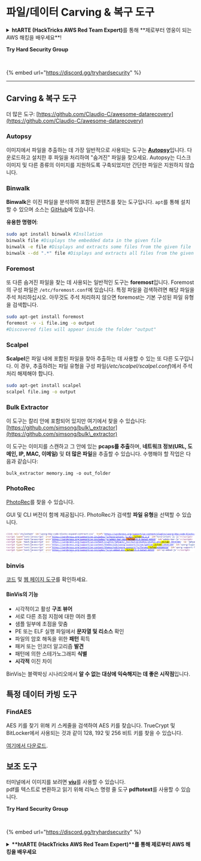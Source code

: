 # 파일/데이터 Carving & 복구 도구

<details>

<summary><strong>htARTE (HackTricks AWS Red Team Expert)</strong>를 통해 **제로부터 영웅이 되는 AWS 해킹을 배우세요**!</summary>

HackTricks를 지원하는 다른 방법:

* **회사를 HackTricks에서 광고하거나 PDF로 다운로드**하고 싶다면 [**구독 요금제**](https://github.com/sponsors/carlospolop)를 확인하세요!
* [**공식 PEASS & HackTricks 스왜그**](https://peass.creator-spring.com)를 구매하세요
* [**The PEASS Family**](https://opensea.io/collection/the-peass-family)를 발견하세요, 당사의 독점 [**NFTs**](https://opensea.io/collection/the-peass-family) 컬렉션
* **💬 [**Discord 그룹**](https://discord.gg/hRep4RUj7f) 또는 [**텔레그램 그룹**](https://t.me/peass)에 **가입**하거나 **트위터** 🐦 [**@hacktricks\_live**](https://twitter.com/hacktricks\_live)**를 팔로우**하세요.
* **HackTricks** 및 **HackTricks Cloud** github 저장소에 PR을 제출하여 **해킹 트릭을 공유**하세요.

</details>

**Try Hard Security Group**

<figure><img src="../.gitbook/assets/telegram-cloud-document-1-5159108904864449420.jpg" alt=""><figcaption></figcaption></figure>

{% embed url="https://discord.gg/tryhardsecurity" %}

***

## Carving & 복구 도구

더 많은 도구: [https://github.com/Claudio-C/awesome-datarecovery](https://github.com/Claudio-C/awesome-datarecovery)

### Autopsy

이미지에서 파일을 추출하는 데 가장 일반적으로 사용되는 도구는 [**Autopsy**](https://www.autopsy.com/download/)입니다. 다운로드하고 설치한 후 파일을 처리하여 "숨겨진" 파일을 찾으세요. Autopsy는 디스크 이미지 및 다른 종류의 이미지를 지원하도록 구축되었지만 간단한 파일은 지원하지 않습니다.

### Binwalk <a href="#binwalk" id="binwalk"></a>

**Binwalk**은 이진 파일을 분석하여 포함된 콘텐츠를 찾는 도구입니다. `apt`를 통해 설치할 수 있으며 소스는 [GitHub](https://github.com/ReFirmLabs/binwalk)에 있습니다.

**유용한 명령어**:
```bash
sudo apt install binwalk #Insllation
binwalk file #Displays the embedded data in the given file
binwalk -e file #Displays and extracts some files from the given file
binwalk --dd ".*" file #Displays and extracts all files from the given file
```
### Foremost

또 다른 숨겨진 파일을 찾는 데 사용되는 일반적인 도구는 **foremost**입니다. Foremost의 구성 파일은 `/etc/foremost.conf`에 있습니다. 특정 파일을 검색하려면 해당 파일을 주석 처리하십시오. 아무것도 주석 처리하지 않으면 foremost는 기본 구성된 파일 유형을 검색합니다.
```bash
sudo apt-get install foremost
foremost -v -i file.img -o output
#Discovered files will appear inside the folder "output"
```
### **Scalpel**

**Scalpel**은 파일 내에 포함된 파일을 찾아 추출하는 데 사용할 수 있는 또 다른 도구입니다. 이 경우, 추출하려는 파일 유형을 구성 파일(_/etc/scalpel/scalpel.conf_)에서 주석 처리 해제해야 합니다.
```bash
sudo apt-get install scalpel
scalpel file.img -o output
```
### Bulk Extractor

이 도구는 칼리 안에 포함되어 있지만 여기에서 찾을 수 있습니다: [https://github.com/simsong/bulk\_extractor](https://github.com/simsong/bulk\_extractor)

이 도구는 이미지를 스캔하고 그 안에 있는 **pcaps를 추출**하며, **네트워크 정보(URL, 도메인, IP, MAC, 이메일)** 및 **더 많은 파일**을 추출할 수 있습니다. 수행해야 할 작업은 다음과 같습니다:
```
bulk_extractor memory.img -o out_folder
```
### PhotoRec

[PhotoRec](https://www.cgsecurity.org/wiki/TestDisk_Download)를 찾을 수 있습니다.

GUI 및 CLI 버전이 함께 제공됩니다. PhotoRec가 검색할 **파일 유형**을 선택할 수 있습니다.

![](<../../../.gitbook/assets/image (524).png>)

### binvis

[코드](https://code.google.com/archive/p/binvis/) 및 [웹 페이지 도구](https://binvis.io/#/)를 확인하세요.

#### BinVis의 기능

- 시각적이고 활성 **구조 뷰어**
- 서로 다른 초점 지점에 대한 여러 플롯
- 샘플 일부에 초점을 맞춤
- PE 또는 ELF 실행 파일에서 **문자열 및 리소스** 확인
- 파일의 암호 해독을 위한 **패턴** 획득
- 패커 또는 인코더 알고리즘 **발견**
- 패턴에 의한 스테가노그래피 **식별**
- **시각적** 이진 차이

BinVis는 블랙박싱 시나리오에서 **알 수 없는 대상에 익숙해지는 데 좋은 시작점**입니다.

## 특정 데이터 카빙 도구

### FindAES

AES 키를 찾기 위해 키 스케줄을 검색하여 AES 키를 찾습니다. TrueCrypt 및 BitLocker에서 사용되는 것과 같이 128, 192 및 256 비트 키를 찾을 수 있습니다.

[여기에서 다운로드](https://sourceforge.net/projects/findaes/).

## 보조 도구

터미널에서 이미지를 보려면 [**viu**](https://github.com/atanunq/viu)를 사용할 수 있습니다.\
pdf를 텍스트로 변환하고 읽기 위해 리눅스 명령 줄 도구 **pdftotext**를 사용할 수 있습니다.

**Try Hard Security Group**

<figure><img src="../.gitbook/assets/telegram-cloud-document-1-5159108904864449420.jpg" alt=""><figcaption></figcaption></figure>

{% embed url="https://discord.gg/tryhardsecurity" %}

<details>

<summary><strong>**htARTE (HackTricks AWS Red Team Expert)**를 통해 제로부터 AWS 해킹을 배우세요</strong></summary>

HackTricks를 지원하는 다른 방법:

- 귀하의 **회사를 HackTricks에서 광고**하거나 **PDF 형식으로 HackTricks를 다운로드**하려면 [**구독 요금제**](https://github.com/sponsors/carlospolop)를 확인하세요!
- [**공식 PEASS & HackTricks 스왜그**](https://peass.creator-spring.com)를 구입하세요
- 독점 [**NFTs**](https://opensea.io/collection/the-peass-family) 컬렉션인 [**The PEASS Family**](https://opensea.io/collection/the-peass-family)를 발견하세요
- 💬 [**디스코드 그룹**](https://discord.gg/hRep4RUj7f) 또는 [**텔레그램 그룹**](https://t.me/peass)에 **가입**하거나 **트위터** 🐦 [**@hacktricks_live**](https://twitter.com/hacktricks_live)를 **팔로우**하세요.
- **HackTricks** 및 **HackTricks Cloud** 깃허브 저장소에 PR을 제출하여 귀하의 해킹 트릭을 공유하세요.

</details>
